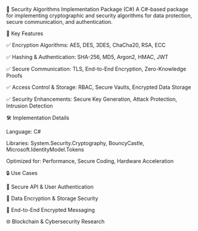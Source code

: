 🔐 Security Algorithms Implementation Package (C#)
A C#-based package for implementing cryptographic and security algorithms for data protection, secure communication, and authentication.

🚀 Key Features

✅ Encryption Algorithms: AES, DES, 3DES, ChaCha20, RSA, ECC

✅ Hashing & Authentication: SHA-256, MD5, Argon2, HMAC, JWT

✅ Secure Communication: TLS, End-to-End Encryption, Zero-Knowledge Proofs

✅ Access Control & Storage: RBAC, Secure Vaults, Encrypted Data Storage

✅ Security Enhancements: Secure Key Generation, Attack Protection, Intrusion Detection


🛠 Implementation Details


Language: C#

Libraries: System.Security.Cryptography, BouncyCastle, Microsoft.IdentityModel.Tokens

Optimized for: Performance, Secure Coding, Hardware Acceleration

🔒 Use Cases

🔑 Secure API & User Authentication

📁 Data Encryption & Storage Security

💬 End-to-End Encrypted Messaging

🌐 Blockchain & Cybersecurity Research

